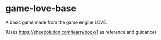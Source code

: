 # game-love-base
A basic game made from the game engine LOVE.

(Uses https://sheepolution.com/learn/book/1 as reference and guidance)